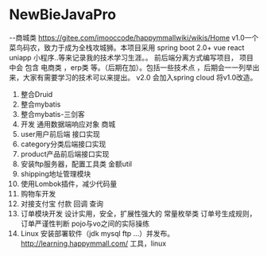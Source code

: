 # NewBieJavaPro
--商城类 
https://gitee.com/imooccode/happymmallwiki/wikis/Home 
v1.0一个菜鸟码农，致力于成为全栈攻城狮。本项目采用 spring boot 2.0+ vue react uniapp 小程序..等来记录我的技术学习生涯。。 前后端分离方式编写项目， 项目中会 包含 电商类 ，erp类 等。（后期在加）。包括一些技术点 ，后期会一一列举出来，大家有需要学习的技术可以来提出。
v2.0 会加入spring cloud 将v1.0改造。


1. 整合Druid
2. 整合mybatis
3. 整合mybatis-三剑客
4. 开发 通用数据端响应对象
商城
5. user用户前后端 接口实现
6. category分类后端接口实现
7. product产品前后端接口实现
8. 安装ftp服务器，配置工具类 金额util
9. shipping地址管理模块
10. 使用Lombok插件，减少代码量
11. 购物车开发
12. 对接支付宝 付款 回调 查询
13. 订单模块开发 
        设计实用，安全，扩展性强大的 常量枚举类
        订单号生成规则，订单严谨性判断
        pojo与vo之间的实际操练
14. Linux 安装部署软件（jdk mysql ftp ...）并发布。
    http://learning.happymmall.com/  工具，linux
